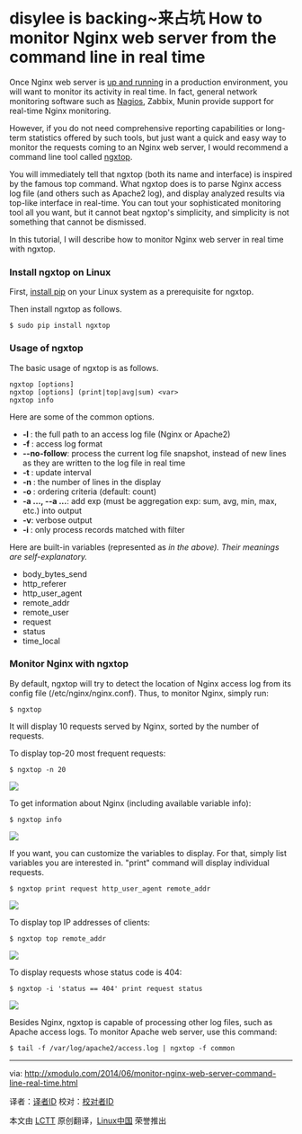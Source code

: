 disylee is backing~来占坑
How to monitor Nginx web server from the command line in real time
================================================================================
Once Nginx web server is [up and running][1] in a production environment, you will want to monitor its activity in real time. In fact, general network monitoring software such as [Nagios][2], Zabbix, Munin provide support for real-time Nginx monitoring.

However, if you do not need comprehensive reporting capabilities or long-term statistics offered by such tools, but just want a quick and easy way to monitor the requests coming to an Nginx web server, I would recommend a command line tool called [ngxtop][3].

You will immediately tell that ngxtop (both its name and interface) is inspired by the famous top command. What ngxtop does is to parse Nginx access log file (and others such as Apache2 log), and display analyzed results via top-like interface in real-time. You can tout your sophisticated monitoring tool all you want, but it cannot beat ngxtop's simplicity, and simplicity is not something that cannot be dismissed.

In this tutorial, I will describe how to monitor Nginx web server in real time with ngxtop.

### Install ngxtop on Linux ###

First, [install pip][4] on your Linux system as a prerequisite for ngxtop.

Then install ngxtop as follows.

    $ sudo pip install ngxtop

### Usage of ngxtop ###

The basic usage of ngxtop is as follows.

    ngxtop [options]
    ngxtop [options] (print|top|avg|sum) <var>
    ngxtop info

Here are some of the common options.

- **-l <file>**: the full path to an access log file (Nginx or Apache2)
- **-f <format>**: access log format
- **--no-follow**: process the current log file snapshot, instead of new lines as they are written to the log file in real time
- **-t <seconds>**: update interval
- **-n <number>**: the number of lines in the display
- **-o <var>**: ordering criteria (default: count)
- **-a <exp> ..., --a <exp> ...**: add exp (must be aggregation exp: sum, avg, min, max, etc.) into output
- **-v**: verbose output
- **-i <filter-expression>**: only process records matched with filter

Here are built-in variables (represented as <var> in the above). Their meanings are self-explanatory.

- body_bytes_send
- http_referer
- http_user_agent
- remote_addr
- remote_user
- request
- status
- time_local

### Monitor Nginx with ngxtop ###

By default, ngxtop will try to detect the location of Nginx access log from its config file (/etc/nginx/nginx.conf). Thus, to monitor Nginx, simply run:

    $ ngxtop

It will display 10 requests served by Nginx, sorted by the number of requests.

To display top-20 most frequent requests:

    $ ngxtop -n 20

![](https://farm4.staticflickr.com/3820/14294438196_c3996b1c4f_z.jpg)

To get information about Nginx (including available variable info):

    $ ngxtop info

![](https://farm4.staticflickr.com/3813/14317586785_ea6d95cbd0_z.jpg)

If you want, you can customize the variables to display. For that, simply list variables you are interested in. "print" command will display individual requests.

    $ ngxtop print request http_user_agent remote_addr

![](https://farm4.staticflickr.com/3808/14131056547_72f3e8524b_z.jpg)

To display top IP addresses of clients:

    $ ngxtop top remote_addr

![](https://farm4.staticflickr.com/3759/14130973180_1b9c436db3_z.jpg)

To display requests whose status code is 404:

    $ ngxtop -i 'status == 404' print request status

![](https://farm6.staticflickr.com/5482/14130935259_e4d841394f_z.jpg)

Besides Nginx, ngxtop is capable of processing other log files, such as Apache access logs. To monitor Apache web server, use this command:

    $ tail -f /var/log/apache2/access.log | ngxtop -f common

--------------------------------------------------------------------------------

via: http://xmodulo.com/2014/06/monitor-nginx-web-server-command-line-real-time.html

译者：[译者ID](https://github.com/译者ID) 校对：[校对者ID](https://github.com/校对者ID)

本文由 [LCTT](https://github.com/LCTT/TranslateProject) 原创翻译，[Linux中国](http://linux.cn/) 荣誉推出

[1]:http://xmodulo.com/2014/01/compile-install-nginx-web-server.html
[2]:http://xmodulo.com/2013/12/monitor-common-services-nagios.html
[3]:https://github.com/lebinh/ngxtop
[4]:http://ask.xmodulo.com/install-pip-linux.html
